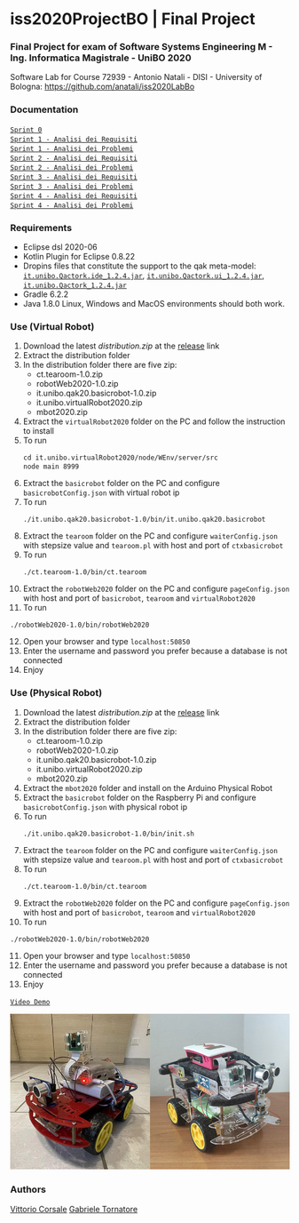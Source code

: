 # iss2020ProjectBO | Final Project

### Final Project for exam of Software Systems Engineering M - Ing. Informatica Magistrale - UniBO 2020

Software Lab for Course 72939 - Antonio Natali - DISI - University of Bologna: https://github.com/anatali/iss2020LabBo

### Documentation

[``Sprint 0``](https://htmlview.glitch.me/?https://github.com/it9tst/iss2020ProjectBO/blob/feature/sprint0/doc/sprint0.html)<br />
[``Sprint 1 - Analisi dei Requisiti``](https://htmlview.glitch.me/?https://github.com/it9tst/iss2020ProjectBO/blob/feature/sprint1_an_req/doc/sprint1.html)<br />
[``Sprint 1 - Analisi dei Problemi``](https://htmlview.glitch.me/?https://github.com/it9tst/iss2020ProjectBO/blob/feature/sprint1_an_probl/doc/sprint1.html)<br />
[``Sprint 2 - Analisi dei Requisiti``](https://htmlview.glitch.me/?https://github.com/it9tst/iss2020ProjectBO/blob/feature/sprint2_an_req/doc/sprint2.html)<br />
[``Sprint 2 - Analisi dei Problemi``](https://htmlview.glitch.me/?https://github.com/it9tst/iss2020ProjectBO/blob/feature/sprint2_an_probl/doc/sprint2.html)<br />
[``Sprint 3 - Analisi dei Requisiti``](https://htmlview.glitch.me/?https://github.com/it9tst/iss2020ProjectBO/blob/feature/sprint3_an_req/doc/sprint3.html)<br />
[``Sprint 3 - Analisi dei Problemi``](https://htmlview.glitch.me/?https://github.com/it9tst/iss2020ProjectBO/blob/feature/sprint3_an_probl/doc/sprint3.html)<br />
[``Sprint 4 - Analisi dei Requisiti``](https://htmlview.glitch.me/?https://github.com/it9tst/iss2020ProjectBO/blob/feature/sprint4_an_req/doc/sprint4.html)<br />
[``Sprint 4 - Analisi dei Problemi``](https://htmlview.glitch.me/?https://github.com/it9tst/iss2020ProjectBO/blob/feature/sprint4_an_probl/doc/sprint4.html)

### Requirements

- Eclipse dsl 2020-06
- Kotlin Plugin for Eclipse 0.8.22
- Dropins files that constitute the support to the qak meta-model: [``it.unibo.Qactork.ide_1.2.4.jar``](dropins/it.unibo.Qactork.ide_1.2.4.jar), [``it.unibo.Qactork.ui_1.2.4.jar``](dropins/it.unibo.Qactork.ui_1.2.4.jar), [``it.unibo.Qactork_1.2.4.jar``](dropins/it.unibo.Qactork_1.2.4.jar)
- Gradle 6.2.2
- Java 1.8.0
Linux, Windows and MacOS environments should both work.

### Use (Virtual Robot)

1. Download the latest *distribution.zip* at the [release](https://github.com/it9tst/iss2020ProjectBO/releases) link
2. Extract the distribution folder
3. In the distribution folder there are five zip:
   - ct.tearoom-1.0.zip
   - robotWeb2020-1.0.zip
   - it.unibo.qak20.basicrobot-1.0.zip
   - it.unibo.virtualRobot2020.zip
   - mbot2020.zip
4. Extract the `virtualRobot2020` folder on the PC and follow the instruction to install
5. To run
   ```shell
   cd it.unibo.virtualRobot2020/node/WEnv/server/src
   node main 8999
   ```
6. Extract the `basicrobot` folder on the PC and configure `basicrobotConfig.json` with virtual robot ip
7. To run
   ```shell
   ./it.unibo.qak20.basicrobot-1.0/bin/it.unibo.qak20.basicrobot
   ```
8. Extract the `tearoom` folder on the PC and configure `waiterConfig.json` with stepsize value and `tearoom.pl` with host and port of `ctxbasicrobot`
9. To run
   ```shell
   ./ct.tearoom-1.0/bin/ct.tearoom
   ```
10. Extract the `robotWeb2020` folder on the PC and configure `pageConfig.json` with host and port of `basicrobot`, `tearoom` and `virtualRobot2020`
11. To run
   ```shell
   ./robotWeb2020-1.0/bin/robotWeb2020
   ```
12. Open your browser and type `localhost:50850`
13. Enter the username and password you prefer because a database is not connected
14. Enjoy

### Use (Physical Robot)

1. Download the latest *distribution.zip* at the [release](https://github.com/it9tst/iss2020ProjectBO/releases) link
2. Extract the distribution folder
3. In the distribution folder there are five zip:
   - ct.tearoom-1.0.zip
   - robotWeb2020-1.0.zip
   - it.unibo.qak20.basicrobot-1.0.zip
   - it.unibo.virtualRobot2020.zip
   - mbot2020.zip
4. Extract the `mbot2020` folder and install on the Arduino Physical Robot
5. Extract the `basicrobot` folder on the Raspberry Pi and configure `basicrobotConfig.json` with physical robot ip
6. To run
   ```shell
   ./it.unibo.qak20.basicrobot-1.0/bin/init.sh
   ```
7. Extract the `tearoom` folder on the PC and configure `waiterConfig.json` with stepsize value and `tearoom.pl` with host and port of `ctxbasicrobot`
8. To run
   ```shell
   ./ct.tearoom-1.0/bin/ct.tearoom
   ```
9. Extract the `robotWeb2020` folder on the PC and configure `pageConfig.json` with host and port of `basicrobot`, `tearoom` and `virtualRobot2020`
10. To run
   ```shell
   ./robotWeb2020-1.0/bin/robotWeb2020
   ```
11. Open your browser and type `localhost:50850`
12. Enter the username and password you prefer because a database is not connected
13. Enjoy

[``Video Demo``](/demo/Demo.mp4)

![Robot](/demo/robot.jpg)

### Authors
[Vittorio Corsale](https://github.com/VittorioCorsale-1)
[Gabriele Tornatore](https://github.com/it9tst)

